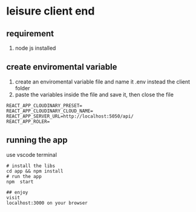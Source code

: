 # leisure client end

## requirement
1. node js installed


## create enviromental variable
1. create an enviromental variable file and name it .env instead the client folder
2. paste the variables inside the file and save it, then close the file
```
REACT_APP_CLOUDINARY_PRESET=
REACT_APP_CLOUDINARY_CLOUD_NAME=
REACT_APP_SERVER_URL=http://localhost:5050/api/
REACT_APP_ROLER=
```

## running the app
use vscode terminal
```
# install the libs
cd app && npm install
# run the app
npm  start

## enjoy
visit 
localhost:3000 on your browser